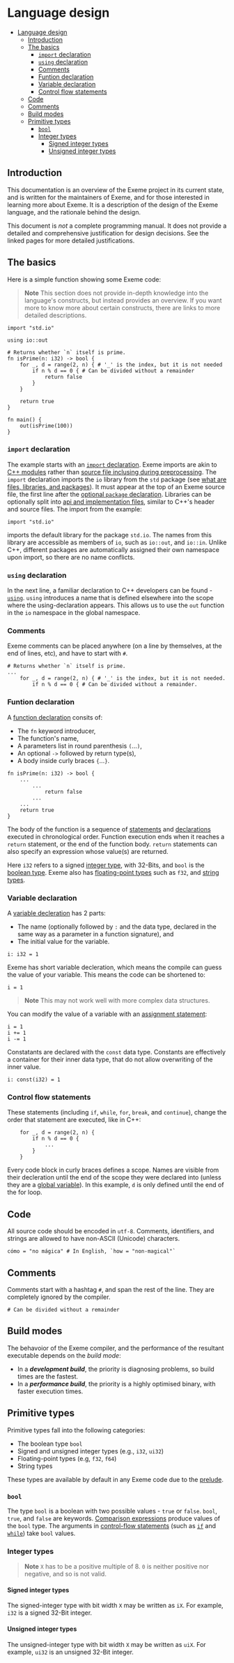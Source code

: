 <!-- Part of the Exeme language project, under the MIT license. See '/LICENSE' for license information. SPDX-License-Identifier: MIT License. -->

# Language design

- [Language design](#language-design)
  - [Introduction](#introduction)
  - [The basics](#the-basics)
    - [`import` declaration](#import-declaration)
    - [`using` declaration](#using-declaration)
    - [Comments](#comments)
    - [Funtion declaration](#funtion-declaration)
    - [Variable declaration](#variable-declaration)
    - [Control flow statements](#control-flow-statements)
  - [Code](#code)
  - [Comments](#comments-1)
  - [Build modes](#build-modes)
  - [Primitive types](#primitive-types)
    - [`bool`](#bool)
    - [Integer types](#integer-types)
      - [Signed integer types](#signed-integer-types)
      - [Unsigned integer types](#unsigned-integer-types)

## Introduction

This documentation is an overview of the Exeme project in its current state, and is written for the maintainers of Exeme, and for those interested in learning more about Exeme. It is a description of the design of the Exeme language, and the rationale behind the design.

This document is *not* a complete programming manual. It does not provide a detailed and comprehensive justification for design decisions. See the linked pages for more detailed justifications.

## The basics

Here is a simple function showing some Exeme code:

> **Note** This section does not provide in-depth knowledge into the language's constructs, but instead provides an overview. If you want more to know more about certain constructs, there are links to more detailed descriptions.

```
import "std.io"

using io::out

# Returns whether `n` itself is prime.
fn isPrime(n: i32) -> bool {
    for _, d = range(2, n) { # '_' is the index, but it is not needed
        if n % d == 0 { # Can be divided without a remainder
            return false
        }
    }

    return true
}

fn main() {
    out(isPrime(100))
}
```

### `import` declaration

The example starts with an [`import` declaration](). Exeme imports are akin to [C++ modules](https://en.cppreference.com/w/cpp/language/modules) rather than [source file inclusing during preprocessing](https://en.cppreference.com/w/cpp/preprocessor/include). The `import` declaration imports the `io` library from the `std` package (see [what are files, libraries, and packages]()). It must appear at the top of an Exeme source file, the first line after the [optional `package` declaration]().  Libraries can be optionally split into [api and implementation files](), similar to C++'s header and source files. The import from the example:

```import "std.io"```

imports the default library for the package `std.io`. The names from this library are accessible as members of `io`, such as `io::out`, and `io::in`. Unlike C++, different packages are automatically assigned their own namespace upon import, so there are no name conflicts.

### `using` declaration

In the next line, a familiar declaration to C++ developers can be found - [`using`](). `using` introduces a name that is defined elsewhere into the scope where the using-declaration appears. This allows us to use the `out` function in the `io` namespace in the global namespace.

### Comments

Exeme comments can be placed anywhere (on a line by themselves, at the end of lines, etc), and have to start with `#`.

```
# Returns whether `n` itself is prime.
...
    for _, d = range(2, n) { # '_' is the index, but it is not needed.
        if n % d == 0 { # Can be divided without a remainder.
```

### Funtion declaration

A [function declaration]() consits of:

* The `fn` keyword introducer,
* The function's name,
* A parameters list in round parenthesis `(`...`)`,
* An optional `->` followed by return type(s),
* A body inside curly braces `{`...`}`.

```
fn isPrime(n: i32) -> bool {
    ...
        ...
            return false
        ...
    ...
    return true
}
```

The body of the function is a sequence of [statements]() and [declarations]() executed in chronological order. Function execution ends when it reaches a `return` statement, or the end of the function body. `return` statements can also specify an expression whose value(s) are returned.

Here `i32` refers to a signed [integer type](), with 32-Bits, and `bool` is the [boolean type](). Exeme also has [floating-point types]() such as `f32`, and [string types]().

### Variable declaration

A [variable decleration]() has 2 parts:

*  The name (optionally followed by `:` and the data type, declared in the same way as a parameter in a function signature), and
*  The initial value for the variable.

```
i: i32 = 1
```

Exeme has short variable decleration, which means the compile can guess the value of your variable. This means the code can be shortened to:

```
i = 1
```
> **Note** This may not work well with more complex data structures.

You can modify the value of a variable with an [assignment statement](assignment.md):

```
i = 1
i += 1
i -= 1
```

Constatants are declared with the `const` data type. Constants are effectively a container for their inner data type, that do not allow overwriting of the inner value.

```
i: const(i32) = 1
```

### Control flow statements

These statements (including `if`, `while`, `for`, `break`, and `continue`), change the order that statement are executed, like in C++:

```
    for _, d = range(2, n) {
        if n % d == 0 {
            ...
        }
    }
```

Every code block in curly braces defines a scope. Names are visible from their decleration until the end of the scope they were declared into (unless they are a [global variable]()). In this example, `d` is only defined until the end of the for loop.

## Code

All source code should be encoded in `utf-8`. Comments, identifiers, and strings are allowed to have non-ASCII (Unicode) characters.

```
cómo = "no mágica" # In English, `how = "non-magical"`
```

## Comments

Comments start with a hashtag `#`, and span the rest of the line. They are completely ignored by the compiler.

```
# Can be divided without a remainder
```

## Build modes

The behavoior of the Exeme compiler, and the performance of the resultant executable depends on the *build mode*:

* In a ***development build***, the priority is diagnosing problems, so build times are the fastest.
* In a ***performance build***, the priority is a highly optimised binary, with faster execution times.

## Primitive types

Primitive types fall into the following categories:

* The boolean type `bool`
* Signed and unsigned integer types (e.g., `i32`, `ui32`)
* Floating-point types (e.g, `f32`, `f64`)
* String types

These types are available by default in any Exeme code due to the [prelude]().

### `bool`

The type `bool` is a boolean with two possible values - `true` or `false`. `bool`, `true`, and `false` are keywords. [Comparison expressions]() produce values of the `bool` type. The arguments in [control-flow statements]() (such as [`if`]() and [`while`]()) take `bool` values.

### Integer types

> **Note** `X` has to be a positive multiple of 8. `0` is neither positive nor negative, and so is not valid.

#### Signed integer types

The signed-integer type with bit width `X` may be written as `iX`. For example, `i32` is a signed 32-Bit integer.

#### Unsigned integer types

The unsigned-integer type with bit width `X` may be written as `uiX`. For example, `ui32` is an unsigned 32-Bit integer.